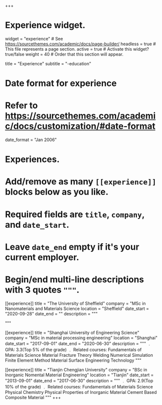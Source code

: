 +++
# Experience widget.
widget = "experience"  # See https://sourcethemes.com/academic/docs/page-builder/
headless = true  # This file represents a page section.
active = true  # Activate this widget? true/false
weight = 40  # Order that this section will appear.

title = "Experience"
subtitle = "-education"

# Date format for experience
#   Refer to https://sourcethemes.com/academic/docs/customization/#date-format
date_format = "Jan 2006"

# Experiences.
#   Add/remove as many `[[experience]]` blocks below as you like.
#   Required fields are `title`, `company`, and `date_start`.
#   Leave `date_end` empty if it's your current employer.
#   Begin/end multi-line descriptions with 3 quotes `"""`.

[[experience]]
  title = "The University of Sheffield"
  company = "MSc in Nanomaterials and Materials Science
  location = "Sheffield"
  date_start = "2020-09-28"
  date_end = ""
  description = """
  
  """

[[experience]]
  title = "Shanghai University of Engineering Science"
  company = "MSc in material processing engineering"
  location = "Shanghai"
  date_start = "2017-09-01"
  date_end = "2020-06-30"
  description = """
  ﹒ GPA: 3.3(Top 5% of the grade)
  ﹒ Related courses: Fundamentals of Materials Science
                      Material Fracture Theory
                      Welding Numerical Simulation
                      Finite Element Method
                      Material Surface Engineering Technology
                      """

[[experience]]
  title = "Tianjin Chengjian University"
  company = "BSc in Inorganic Nomental Material Engineering"
  location = "Tianjin"
  date_start = "2013-09-01"
  date_end = "2017-06-30"
  description = """
  ﹒ GPA: 2.9(Top 10% of the grade)
  ﹒ Related courses: Fundamentals of Materials Science
                      Physical Chemistry
                      Physical Properties of Inorganic Material
                      Cement Based Composite Material
                      """
+++
